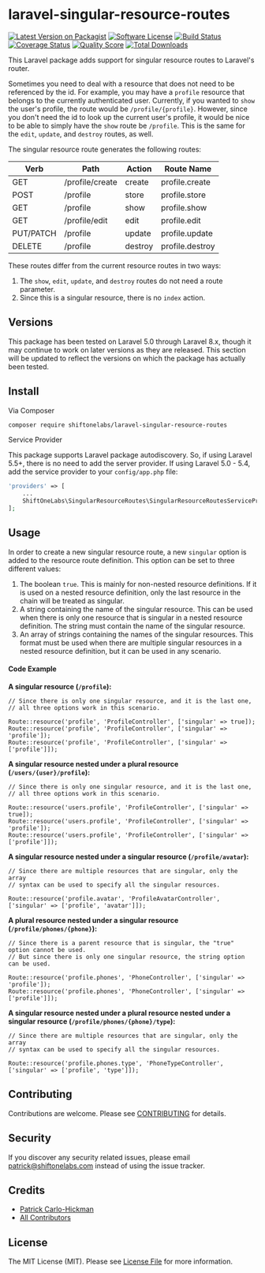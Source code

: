 # laravel-singular-resource-routes

[![Latest Version on Packagist][ico-version]][link-packagist]
[![Software License][ico-license]](LICENSE.txt)
[![Build Status][ico-github-actions]][link-github-actions]
[![Coverage Status][ico-scrutinizer]][link-scrutinizer]
[![Quality Score][ico-code-quality]][link-code-quality]
[![Total Downloads][ico-downloads]][link-downloads]

This Laravel package adds support for singular resource routes to Laravel's router.

Sometimes you need to deal with a resource that does not need to be referenced by the id. For example, you may have a `profile` resource that belongs to the currently authenticated user. Currently, if you wanted to `show` the user's profile, the route would be `/profile/{profile}`. However, since you don't need the id to look up the current user's profile, it would be nice to be able to simply have the `show` route be `/profile`. This is the same for the `edit`, `update`, and `destroy` routes, as well.

The singular resource route generates the following routes:

| Verb | Path | Action | Route Name |
| -- | -- | -- | -- |
| GET | /profile/create | create | profile.create |
| POST | /profile | store | profile.store |
| GET | /profile | show | profile.show |
| GET | /profile/edit | edit | profile.edit |
| PUT/PATCH | /profile | update | profile.update |
| DELETE | /profile | destroy | profile.destroy |

These routes differ from the current resource routes in two ways:
1. The `show`, `edit`, `update`, and `destroy` routes do not need a route parameter.
2. Since this is a singular resource, there is no `index` action.

## Versions

This package has been tested on Laravel 5.0 through Laravel 8.x, though it may continue to work on later versions as they are released. This section will be updated to reflect the versions on which the package has actually been tested.

## Install

Via Composer

``` bash
composer require shiftonelabs/laravel-singular-resource-routes
```

Service Provider

This package supports Laravel package autodiscovery. So, if using Laravel 5.5+, there is no need to add the server provider. If using Laravel 5.0 - 5.4, add the service provider to your `config/app.php` file:

``` php
'providers' => [
    ...
    ShiftOneLabs\SingularResourceRoutes\SingularResourceRoutesServiceProvider::class,
];
```

## Usage

In order to create a new singular resource route, a new `singular` option is added to the resource route definition. This option can be set to three different values:
1. The boolean `true`. This is mainly for non-nested resource definitions. If it is used on a nested resource definition, only the last resource in the chain will be treated as singular.
2. A string containing the name of the singular resource. This can be used when there is only one resource that is singular in a nested resource definition. The string must contain the name of the singular resource.
3. An array of strings containing the names of the singular resources. This format must be used when there are multiple singular resources in a nested resource definition, but it can be used in any scenario.

#### Code Example

**A singular resource (`/profile`):**
```
// Since there is only one singular resource, and it is the last one,
// all three options work in this scenario.

Route::resource('profile', 'ProfileController', ['singular' => true]);
Route::resource('profile', 'ProfileController', ['singular' => 'profile']);
Route::resource('profile', 'ProfileController', ['singular' => ['profile']]);
```

**A singular resource nested under a plural resource (`/users/{user}/profile`):**
```
// Since there is only one singular resource, and it is the last one,
// all three options work in this scenario.

Route::resource('users.profile', 'ProfileController', ['singular' => true]);
Route::resource('users.profile', 'ProfileController', ['singular' => 'profile']);
Route::resource('users.profile', 'ProfileController', ['singular' => ['profile']]);
```

**A singular resource nested under a singular resource (`/profile/avatar`):**
```
// Since there are multiple resources that are singular, only the array
// syntax can be used to specify all the singular resources.

Route::resource('profile.avatar', 'ProfileAvatarController', ['singular' => ['profile', 'avatar']]);
```

**A plural resource nested under a singular resource (`/profile/phones/{phone}`):**
```
// Since there is a parent resource that is singular, the "true" option cannot be used.
// But since there is only one singular resource, the string option can be used.

Route::resource('profile.phones', 'PhoneController', ['singular' => 'profile']);
Route::resource('profile.phones', 'PhoneController', ['singular' => ['profile']]);
```

**A singular resource nested under a plural resource nested under a singular resource (`/profile/phones/{phone}/type`):**
```
// Since there are multiple resources that are singular, only the array
// syntax can be used to specify all the singular resources.

Route::resource('profile.phones.type', 'PhoneTypeController', ['singular' => ['profile', 'type']]);
```

## Contributing

Contributions are welcome. Please see [CONTRIBUTING](CONTRIBUTING.md) for details.

## Security

If you discover any security related issues, please email patrick@shiftonelabs.com instead of using the issue tracker.

## Credits

- [Patrick Carlo-Hickman][link-author]
- [All Contributors][link-contributors]

## License

The MIT License (MIT). Please see [License File](LICENSE.txt) for more information.

[ico-version]: https://img.shields.io/packagist/v/shiftonelabs/laravel-singular-resource-routes.svg?style=flat-square
[ico-license]: https://img.shields.io/badge/license-MIT-brightgreen.svg?style=flat-square
[ico-github-actions]: https://img.shields.io/github/actions/workflow/status/shiftonelabs/laravel-singular-resource-routes/.github/workflows/phpunit.yml?style=flat-square
[ico-scrutinizer]: https://img.shields.io/scrutinizer/coverage/g/shiftonelabs/laravel-singular-resource-routes.svg?style=flat-square
[ico-code-quality]: https://img.shields.io/scrutinizer/g/shiftonelabs/laravel-singular-resource-routes.svg?style=flat-square
[ico-downloads]: https://img.shields.io/packagist/dt/shiftonelabs/laravel-singular-resource-routes.svg?style=flat-square

[link-packagist]: https://packagist.org/packages/shiftonelabs/laravel-singular-resource-routes
[link-github-actions]: https://github.com/shiftonelabs/laravel-singular-resource-routes/actions
[link-scrutinizer]: https://scrutinizer-ci.com/g/shiftonelabs/laravel-singular-resource-routes/code-structure
[link-code-quality]: https://scrutinizer-ci.com/g/shiftonelabs/laravel-singular-resource-routes
[link-downloads]: https://packagist.org/packages/shiftonelabs/laravel-singular-resource-routes
[link-author]: https://github.com/patrickcarlohickman
[link-contributors]: ../../contributors
